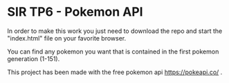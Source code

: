 # SIR TP6 - Pokemon API

In order to make this work you just need to download the repo and start the "index.html" file on your favorite browser.

You can find any pokemon you want that is contained in the first pokemon generation (1-151).

This project has been made with the free pokemon api https://pokeapi.co/ .
